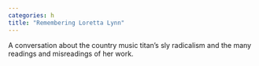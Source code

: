 ```yaml
---
categories: h
title: "Remembering Loretta Lynn"
---
```

A conversation about the country music titan’s sly radicalism and the many readings and misreadings of her work.